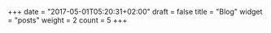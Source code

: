 +++
date = "2017-05-01T05:20:31+02:00"
draft = false
title = "Blog"
widget = "posts"
weight = 2
count = 5
+++
